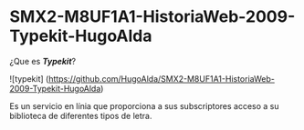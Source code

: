 # SMX2-M8UF1A1-HistoriaWeb-2009-Typekit-HugoAlda

¿Que es _**Typekit**_?

![typekit] (https://github.com/HugoAlda/SMX2-M8UF1A1-HistoriaWeb-2009-Typekit-HugoAlda)

Es un servicio en línia que proporciona a sus subscriptores acceso a su biblioteca de diferentes tipos de letra.
